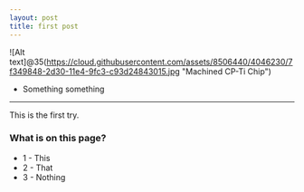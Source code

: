 ```yaml
---
layout: post
title: first post
---
```


![Alt text]@35(https://cloud.githubusercontent.com/assets/8506440/4046230/7f349848-2d30-11e4-9fc3-c93d24843015.jpg "Machined CP-Ti Chip")


* Something something

-----

This is the first try.

### What is on this page?

* 1 - This
* 2 - That
* 3 - Nothing
